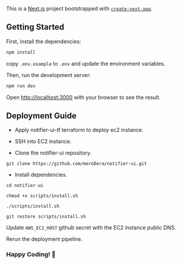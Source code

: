 This is a [Next.js](https://nextjs.org/) project bootstrapped with [`create-next-app`](https://github.com/vercel/next.js/tree/canary/packages/create-next-app).

## Getting Started

First, install the dependencies:

```bash
npm install
```

copy `.env.example` to `.env` and update the environment variables.

Then, run the development server:

```bash
npm run dev
```

Open [http://localhost:3000](http://localhost:3000) with your browser to see the result.

## Deployment Guide

- Apply notifier-ui-tf terraform to deploy ec2 instance.

- SSH into EC2 instance.

- Clone the notifier-ui repository.

```shell
git clone https://github.com/meroDera/notifier-ui.git
```

- Install dependencies.

```shell
cd notifier-ui

chmod +x scripts/install.sh

./scripts/install.sh

git restore scripts/install.sh
```

Update `AWS_EC2_HOST` github secret with the EC2 instance public DNS.

Rerun the deployment pipeline.

### Happy Coding! 🚀
